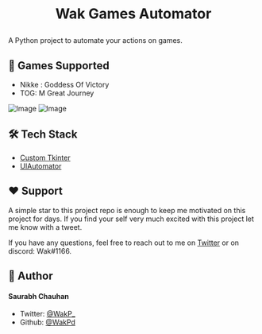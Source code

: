 
# <p align="center">Wak Games Automator</p>
  
A Python project to automate your actions on games.

## 🧐 Games Supported    
- Nikke : Goddess Of Victory
- TOG: M Great Journey

![Image](https://i.imgur.com/wlRFFKe.png)
![Image](https://i.imgur.com/fE5EJJu.png)


## 🛠️ Tech Stack
- [Custom Tkinter](https://github.com/TomSchimansky/CustomTkinter/wiki)
- [UIAutomator](https://github.com/LmeSzinc/uiautomator2)


## ❤️ Support  
A simple star to this project repo is enough to keep me motivated on this project for days. If you find your self very much excited with this project let me know with a tweet.

If you have any questions, feel free to reach out to me on [Twitter](https://twitter.com/WakP_) or on discord: Wak#1166.

## 🙇 Author
#### Saurabh Chauhan
- Twitter: [@WakP_](.https://twitter.com/WakP_)
- Github: [@WakPd](https://github.com/WakPd)
        
        
